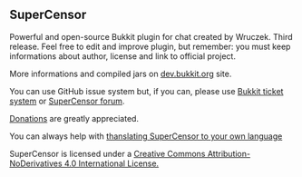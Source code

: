## SuperCensor
Powerful and open-source Bukkit plugin for chat created by Wruczek. Third release.
Feel free to edit and improve plugin, but remember: you must keep informations about author, license and link to official project.

More informations and compiled jars on [dev.bukkit.org](http://dev.bukkit.org/bukkit-plugins/supercensor/) site.

You can use GitHub issue system but, if you can, please use [Bukkit ticket system](http://dev.bukkit.org/bukkit-plugins/supercensor/tickets/) or [SuperCensor forum](http://dev.bukkit.org/bukkit-plugins/supercensor/forum/).

[Donations](https://www.paypal.com/cgi-bin/webscr?cmd=_s-xclick&hosted_button_id=9PL5J7ULZQYJQ) are greatly appreciated.

You can always help with [thanslating SuperCensor to your own language](http://goo.gl/EgVMOa)

SuperCensor is licensed under a [Creative Commons Attribution-NoDerivatives 4.0 International License.](http://creativecommons.org/licenses/by-nd/4.0/)